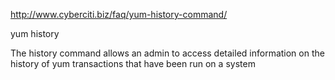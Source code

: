 http://www.cyberciti.biz/faq/yum-history-command/

yum history

The history command allows an admin to access detailed information on the history of yum transactions that have been run on a system
